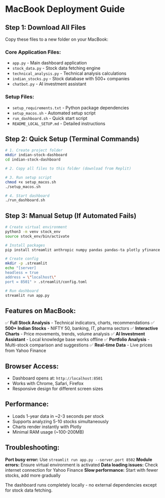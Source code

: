 # MacBook Deployment Guide

## Step 1: Download All Files

Copy these files to a new folder on your MacBook:

### Core Application Files:
- `app.py` - Main dashboard application
- `stock_data.py` - Stock data fetching engine
- `technical_analysis.py` - Technical analysis calculations
- `indian_stocks.py` - Stock database with 500+ companies
- `chatbot.py` - AI investment assistant

### Setup Files:
- `setup_requirements.txt` - Python package dependencies
- `setup_macos.sh` - Automated setup script
- `run_dashboard.sh` - Quick start script
- `README_LOCAL_SETUP.md` - Detailed instructions

## Step 2: Quick Setup (Terminal Commands)

```bash
# 1. Create project folder
mkdir indian-stock-dashboard
cd indian-stock-dashboard

# 2. Copy all files to this folder (download from Replit)

# 3. Run setup script
chmod +x setup_macos.sh
./setup_macos.sh

# 4. Start dashboard
./run_dashboard.sh
```

## Step 3: Manual Setup (If Automated Fails)

```bash
# Create virtual environment
python3 -m venv stock_env
source stock_env/bin/activate

# Install packages
pip install streamlit anthropic numpy pandas pandas-ta plotly yfinance python-dotenv

# Create config
mkdir -p .streamlit
echo "[server]
headless = true
address = \"localhost\"
port = 8501" > .streamlit/config.toml

# Run dashboard
streamlit run app.py
```

## Features on MacBook:

✅ **Full Stock Analysis** - Technical indicators, charts, recommendations
✅ **500+ Indian Stocks** - NIFTY 50, banking, IT, pharma sectors
✅ **Interactive Charts** - Price movements, trends, volume analysis
✅ **AI Investment Assistant** - Local knowledge base works offline
✅ **Portfolio Analysis** - Multi-stock comparison and suggestions
✅ **Real-time Data** - Live prices from Yahoo Finance

## Browser Access:
- Dashboard opens at: `http://localhost:8501`
- Works with Chrome, Safari, Firefox
- Responsive design for different screen sizes

## Performance:
- Loads 1-year data in ~2-3 seconds per stock
- Supports analyzing 5-10 stocks simultaneously
- Charts render instantly with Plotly
- Minimal RAM usage (~100-200MB)

## Troubleshooting:

**Port busy error:** Use `streamlit run app.py --server.port 8502`
**Module errors:** Ensure virtual environment is activated
**Data loading issues:** Check internet connection for Yahoo Finance
**Slow performance:** Start with fewer stocks, add more gradually

The dashboard runs completely locally - no external dependencies except for stock data fetching.